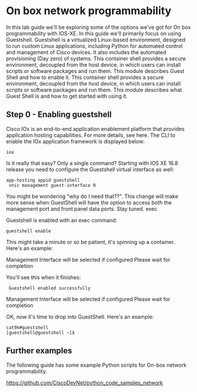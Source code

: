 # On box network programmability

In this lab guide we'll be exploring some of the options we've got for On box programmability with IOS-XE. In this guide we'll primarily focus on using Guestshell. Guestshell is a virtualized Linux-based environment, designed to run custom Linux applications, including Python for automated control and management of Cisco devices. It also includes the automated provisioning (Day zero) of systems. This container shell provides a secure environment, decoupled from the host device, in which users can install scripts or software packages and run them.
This module describes Guest Shell and how to enable it. This container shell provides a secure environment, decoupled from the host device, in which users can install scripts or software packages and run them.
This module describes what Guest Shell is and how to get started with using it.

## Step 0 - Enabling guestshell

Cisco IOx is an end-to-end application enablement platform that provides application hosting capabilities. For more details, see here. The CLI to enable the IOx application framework is displayed below:

```
iox 
```
 
Is it really that easy? Only a single command? Starting with IOS XE 16.8 release you need to configure the Guestshell virtual interface as well:

``` 
app-hosting appid guestshell
 vnic management guest-interface 0
```
  
You might be wondering "why do I need that??". This change will make more sense when GuestShell will have the option to access both the management port and front panel data ports. Stay tuned.
exec

Guestshell is enabled with an exec command:

``` 
guestshell enable 
```
This might take a minute or so be patient, it's spinning up a container. Here's an example:

Management Interface will be selected if configured
Please wait for completion

You'll see this when it finishes:
```
 Guestshell enabled successfully
```
Management Interface will be selected if configured
Please wait for completion

OK, now it's time to drop into GuestShell. Here's an example:

```
cat9k#guestshell
[guestshell@guestshell ~]$
```

## Further examples

The following guide has some example Python scripts for On-box network programmability.  

https://github.com/CiscoDevNet/python_code_samples_network
